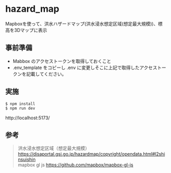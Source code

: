 # hazard_map

Mapboxを使って、洪水ハザードマップ(洪水浸水想定区域(想定最大規模))、標高を3Dマップに表示

## 事前準備

- Mabbox のアクセストークンを取得しておくこと
- .env_template をコピーし .env に変更しそこに上記で取得したアクセストークンを記載してください。 


## 実施

```shell
$ npm install
$ npm run dev
```

http://localhost:5173/


## 参考

> 洪水浸水想定区域（想定最大規模） https://disaportal.gsi.go.jp/hazardmap/copyright/opendata.html#l2shinsuishin  
> mapbox gl js https://github.com/mapbox/mapbox-gl-js  
